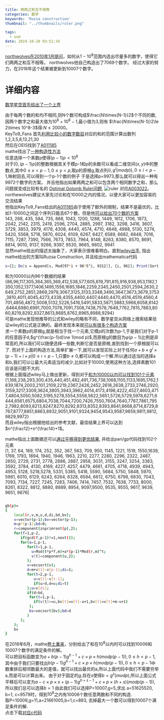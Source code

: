 ```yaml
---
title: 两两之和互不相等
categories: 数学
keywords: 'Ruzsa construction'
thumbnail: "../thumbnails/ruler.png"

tags:
  - sum
date: 2019-10-20 03:51:34
---
```


[northwolves在2010年1月提问]，如何从$1 - 10^8$范围内选出尽量多的数字，使得它们两两之和互不相等。
northwolves他自己构造出了7069个数字。
经过大家的努力，在2018年这个结果被更新到10007个数字。

# 详细内容
[数学星空首先给出了一个上界]  

由于每两个数的和均不相同,则N个数可构成$\frac{N\times(N-1)}2$个不同的数, 因两个数字之和最大值为$10^8+10^8-1$,最小值为$3$,则有
$\frac{N\times(N-1)}2\le 2\times 10^8-3$得:$N\le 20000$。  
KeyTo9_Fans 首先[利用比较小的数字数目]对应的和的范围计算出数列  
1,2,3,5,8,13,21,30  
然后在OEIS找到了[A011185]  
mathe找出了[一种构造性方法]  
任意选择一个素数p使得$(p-1)p\lt 10^8$  
对于$[0,(p-1)p]$的整数根据其关于模p-1和p的余数可以看成二维空间$(x,y)$中的整数点,其中$0\le x\lt p-1,0\le y\lt p$,取p的原根g,取点列$(i,g^i(mod p)),0\le i\lt p-1$,映射回去,可以得到一个p-1个数的例子
于是选择p=9973,那么就可以得出一种有9972个数字的方案。 并且他指出如果两两之和可以包含两个相同数字之和，那么问题就变成比较有名的
[Optimal Golomb Ruler问题],
![ruler](../thumbnails/ruler.jpg)
对应[A003022]。  
northewolves建议大家先讨论和在10000之内的情况，以便大家可以更加容易的交流结果  
他指出KeyTo9_Fans给出的[A011185]由于使用了额外的限制，结果不是最优的，比如1-10000之间这个序列只能去67个数，但是他[可以给出70个数的方案]  
143, 288, 435, 584, 735, 888, 1043, 1200, 1288, 1449, 1612, 1706, 1873, 2042, 2142, 2315, 2419, 2596, 2704, 2885, 2997, 3182, 3298, 3416, 3607, 3729, 3853, 3979, 4178, 4308, 4440, 4574, 4710, 4848, 4988, 5130, 5274, 5420, 5568, 5718, 5870, 6024, 6109, 6267, 6427, 6589, 6682, 6848, 7016, 7115, 7287, 7390, 7566, 7673, 7853, 7964, 8148, 8263, 8380, 8570, 8691, 8814, 9010, 9137, 9266, 9397, 9530, 9665, 9802, 9941  
显然mathe给出的描述太抽象了，大家表示很难看明白。直到[wiley出手], 指出mathe给出的方案叫Ruzsa Construction, 并且给出mathematica代码
```bash
s={}; Do[s = Append[s, Mod[97*i + 96*5^i, 9312]], {i, 96}]; Print[Sort[s]]
```
和为10000以内96个数据的结果  
{86,96,117,305,364,365,369,412,538,577,605,619,791,815,916,938,953,1182,1350,1352,1377,1406,1495,1556,1695,1846,2259,2345,2450,2501,2594,2630,2649,2752,2851,2869,2979,3067,3125,3133,3348,3490,3647,3673,3679,3753,3810,4011,4045,4273,4338,4355,4400,4407,4440,4470,4516,4519,4560,4701,4856,4872,5008,5132,5226,5416,5491,5833,5871,5883,5966,6058,6142,6464,6980,6991,7000,7078,7091,7308,7438,7578,7649,7762,7815,7883,8060,8219,8292,8327,8613,8685,8762,8965,8988,9294}  
可是mathe发现他推导的公式和wiley的略有不同，数学星空从网络上搜索结果验证wiley的公式是正确的。最终发现本来就[可以有很多个构造方案]  
求一个素数p的原根g,就是相当于找一个元素,它模p的次数为p-1,于是我们对于p-1的任意因子d,$g^{\frac{p-1}d}\ne 1(mod p)$,而原根g的数目为$\varphi(p-1)$比例是非常高的,所以我们可以随便选择一些数,判断它是否是原根,直到找到一个原根就可以了.
而对于上面的构造方法,简单扩展一下,就可以发现实际上对于任何${a+b\times g^i\times(p-1)+i\times p|0\le i\lt p-1}$,只要$b\ne 0$,都可以构成一个解.所以通过适当的选择a和b,我们可以让最大元素适当的减少,比如对于10000,使用这种方法,选择素数101应该是问题不大的.  
根据上面描述wiley马上做出更新，得到对于[和为10000以内可以找到101个元素]  
{1,168,238,293,300,435,440,451,482,491,736,738,1068,1105,1133,1695,1762,1839,1874,2003,2101,2109,2219,2367,2426,2452,2618,2638,2733,2746,2920,3159,3217,3309,3624,3805,3943,3962,4014,4173,4198,4222,4527,4603,4717,4804,5050,5082,5195,5278,5554,5558,5622,5651,5726,5729,5978,6271,6444,6561,6575,6804,7038,7044,7200,7426,7550,7604,7640,7767,7861,7952,7982,8093,8213,8247,8270,8292,8313,8352,8393,8641,8668,8714,8729,8767,8777,8851,8863,8932,9051,9101,9324,9454,9543,9587,9659,9811,9812,9829,9972}  
而且wiley指出根据他给出的参考文献，最佳结果上界可以达到$n^{\frac12}+n^{\frac14}+1$。  

mathe指出上面数据还可以[通过平移得到更优结果], 并给出pari/gp代码找到102个元素  
 [1, 37, 64, 169, 174, 252, 352, 367, 563, 709, 950, 1145, 1221, 1519, 1550,1639, 1769, 1793, 1894, 1940, 1946, 1963, 2210, 2277, 2280, 2296, 2322, 2487, 2650, 2729, 2731, 2778, 2886, 2887, 2958, 3031, 3155, 3247, 3254, 3383, 3592, 3784, 4130, 4169, 4227, 4257, 4479, 4661, 4705, 4718, 4939, 4943, 4953, 5128, 5218,5278, 5331, 5385, 5418, 5590, 5684, 5750, 5848, 5970, 5981, 6010, 6129, 6243, 6264, 6328, 6584, 6612, 6750, 6798, 6830, 7043, 7093, 7134, 7227, 7245, 7283, 7406, 7414, 7457, 7532, 7638, 7733, 8000, 8261, 8322, 8812, 8880, 8889, 8954, 9097,9500, 9535, 9555, 9617, 9639, 9651, 9676]  
```bash

gb(p)=
{
    local(r,v,m,u,d,di,bd,bv);
    v=vector(p-1);bv=vector(p-1);
    m=p*(p-1);bd=0;
    r=component(znprimroot(p),2);
    for(f=1,p-2,
       if(gcd(f,p-1)!=1,next());
       for(a=1,p-1,
          for(t=1,p-1,
            u=Mod(t*p*f,m)+a*(p-1)*Mod(r,m)^t;
            v[t]=component(u,2);
          );
          v=vecsort(v);
          d=m+v[1]-v[p-1];di=1;
          for(t=2,p-1,
             u=v[t]-v[t-1];
             if(u>d,d=u;di=t)
          );u=v[di];
          if(d>bd,
           for(t=1,p-1,
             if(v[t]>=u,bv[t]=v[t]-u+1,bv[t]=v[t]+m-u+1)
           );
           bv=vecsort(bv);bd=d
          )
       );
    );
    bv 
}
```

在2018年6月，mathe[卷土重来]，分别给出了和在$10^8$以内时可以找到10006和10007个数字的满足条件的解。  
可以把目标函数变为$a+b(p-1)g^{h-1}+c \times p \times h(mod p(p-1)), 0\le h\lt p-1$,其中由于我们只要找出${b(p-1)g^{h-1}+c \times p \times h(mod p(p-1)), 0\le h\lt p-1}$中数重排后相邻数最大的差值，就可以找出最优的a,所以上面代码中我们不需要穷举a,而是可以计算出来。
由于对于固定的$g$,存在$s$使得$b=g^s(mod p)$,所以上面公式平移后可以变为$a-c \times p \times s+(p-1)g^{h+s-1}+c \times p \times (h+s) (mod p(p-1))$,所以我们总可以选择$b=1$
由此我们可以选择P=10007,g=5,求出 a=51625520, b=1, c=9579时，得到$10^8$之内有10006个数任意两数和不同的构造.  
取P=10009,g=11,a=21661005,b=1,c=883, 去掉最大一个数可以得到10007个满足条件的解.  
点击下载[对应c代码](../attached/numeqnum.txt)  

[northwolves在2010年1月提问]: https://bbs.emath.ac.cn/forum.php?mod=viewthread&tid=2100&fromuid=20
[数学星空首先给出了一个上界]: https://bbs.emath.ac.cn/forum.php?mod=redirect&goto=findpost&ptid=2100&pid=25749&fromuid=20
[利用比较小的数字数目]: https://bbs.emath.ac.cn/forum.php?mod=redirect&goto=findpost&ptid=2100&pid=25753&fromuid=20
[A011185]: https://oeis.org/A011185
[A003022]: https://oeis.org/A003022
[一种构造性方法]: https://bbs.emath.ac.cn/forum.php?mod=redirect&goto=findpost&ptid=2100&pid=25761&fromuid=20
[Optimal Golomb Ruler问题]: http://topic.csdn.net/t/20020811/00/931488.html
[可以给出70个数的方案]: https://bbs.emath.ac.cn/forum.php?mod=redirect&goto=findpost&ptid=2100&pid=25768&fromuid=20
[wiley出手]: https://bbs.emath.ac.cn/forum.php?mod=redirect&goto=findpost&ptid=2100&pid=25771&fromuid=20
[可以有很多个构造方案]: https://bbs.emath.ac.cn/forum.php?mod=redirect&goto=findpost&ptid=2100&pid=25781&fromuid=20
[和为10000以内可以找到101个元素]: https://bbs.emath.ac.cn/forum.php?mod=redirect&goto=findpost&ptid=2100&pid=25802&fromuid=20
[通过平移得到更优结果]: https://bbs.emath.ac.cn/forum.php?mod=redirect&goto=findpost&ptid=2100&pid=25811&fromuid=20
[卷土重来]: https://bbs.emath.ac.cn/forum.php?mod=redirect&goto=findpost&ptid=2100&pid=75130&fromuid=20
